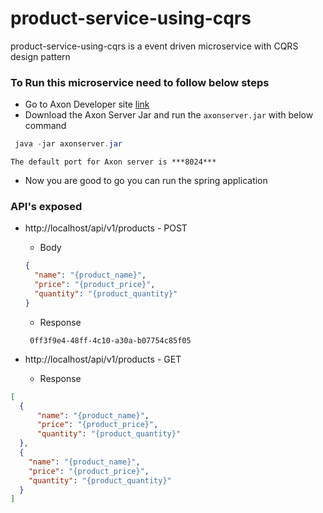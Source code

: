 # product-service-using-cqrs
product-service-using-cqrs is a event driven microservice with CQRS design pattern

### To Run this microservice need to follow below steps

* Go to Axon Developer site [link](https://developer.axoniq.io/download)
* Download the Axon Server Jar and run the ```axonserver.jar``` with below command  
```java 
 java -jar axonserver.jar
```
    The default port for Axon server is ***8024***
 
 * Now you are good to go you can run the spring application

### API's exposed

* http://localhost/api/v1/products - POST 
  * Body

  ```json
  {
    "name": "{product_name}",
    "price": "{product_price}",
    "quantity": "{product_quantity}"
  }
  ```
  * Response
  
  ```
   0ff3f9e4-48ff-4c10-a30a-b07754c85f05
  ```
  
 * http://localhost/api/v1/products - GET
   * Response
  ```json
  [
    {
        "name": "{product_name}",
        "price": "{product_price}",
        "quantity": "{product_quantity}"
    },
    {
      "name": "{product_name}",
      "price": "{product_price}",
      "quantity": "{product_quantity}"
    }
]
  ```
   

